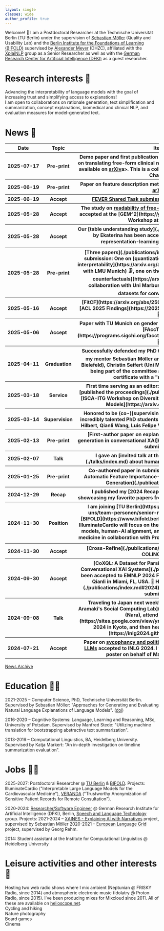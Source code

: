 ```yaml
---
layout: single
classes: wide
author_profile: true
---
```


Welcome! 👋 I am a Postdoctoral Researcher at the Technische Universität Berlin (TU Berlin)
under the supervision of [Sebastian Möller](https://www.qu.tu-berlin.de/menue/team/professur/parameter/en/) (Quality and Usability Lab) and the [Berlin Institute for the Foundations of Learning (BIFOLD)](https://www.bifold.berlin/) supervised by [Alexander Meyer]() (DHZC),
affiliated with the [XplaiNLP](https://xplainlp.github.io/authors/nils-feldhus/) group as a Senior Researcher
as well as with the [German Research Center for Artificial Intelligence (DFKI)](https://www.dfki.de/en/web/research/research-departments/speech-and-language-technology) as a guest researcher.

# Research interests 👀
Advancing the interpretability of language models with the goal of increasing trust and simplifying access to explanations!  
I am open to collaborations on rationale generation, text simplification and summarization, concept explanations, biomedical and clinical NLP, and evaluation measures for model-generated text.  

# News 🤩
<table>
  <thead>
    <tr>
      <th>Date</th>
      <th>Topic</th>
      <th>Item</th>
    </tr>
  </thead>
  <tbody>
    <tr>
      <th><nobr>2025-07-17</nobr></th>
      <th>Pre-print</th>
      <th>Demo paper and first publication from my IlluminateCardio project on translating free-form clinical notes to structured FHIR resources available on <a href="https://arxiv.org/abs/2507.12261">arXiv</a>a>. This is a collaboration with Uni Augsburg and Charité.</th>
    </tr>
    <tr>
      <th>2025-06-19</th>
      <th>Pre-print</th>
      <th>Paper on feature description methods and polysemanticity out on <a href="https://arxiv.org/abs/2506.15538">arXiv</a></th>
    </tr>
    <tr>
      <th>2025-06-19</th>
      <th>Accept</th>
      <th><a href="./publications/index.md#2025">FEVER Shared Task submission</a> accepted for ACL 2025.</th>
    </tr>
    <tr>
      <th>2025-05-28</th>
      <th>Accept</th>
      <th>The study on <a href="https://arxiv.org/abs/2407.01384">readability of free-text rationales</a> by Yi-Sheng was accepted at the <a href=""></a>[GEM^2](https://gem-benchmark.com/workshop) Workshop at ACL 2025. 🧐  </th>
    </tr>
    <tr>
      <th>2025-05-28</th>
      <th>Accept</th>
      <th>Our <a href=""></a>[table understanding study](./publications/index.md#2025) led by Ekaterina has been accepted at <a href=""></a>[TRL](https://table-representation-learning.github.io/ACL2025/). 📊  </th>
    </tr>
    <tr>
      <th>2025-05-28</th>
      <th>Pre-print</th>
      <th><a href=""></a>[Three papers](./publications/index.md#2025) led by Qianli in submission: One on <a href=""></a>[quantization effects on explainability and interpretability](https://arxiv.org/abs/2505.13963) (in collaboration with LMU Munich) 🗜, one on the <a href=""></a>[evaluation of LLM-generated counterfactuals](https://arxiv.org/abs/2505.13972) (in collaboration with Uni Marburg) 🪢, and one on multilingual datasets for conversational XAI. 🧭  </th>
    </tr>
    <tr>
      <th>2025-05-16</th>
      <th>Accept</th>
      <th><a href=""></a>[FitCF](https://arxiv.org/abs/2501.00777) has been accepted to <a href=""></a>[ACL 2025 Findings](https://2025.aclweb.org)! See you in Vienna! 🎡  </th>
    </tr>
    <tr>
      <th>2025-05-06</th>
      <th>Accept</th>
      <th>Paper with TU Munich on gender bias in explainability accepted at <a href=""></a>[FAccT 2025](https://programs.sigchi.org/facct/2025/program/content/201842). 🦉  </th>
    </tr>
    <tr>
      <th>2025-04-11</th>
      <th>Graduation</th>
      <th>Successfully defended my PhD thesis at TU Berlin! 🎓 Thanks to my mentor Sebastian Möller and professors Sina Zarrieß (Uni Bielefeld), Christin Seifert (Uni Marburg) and Matthias Boehm for being part of the committee and awarding the graduation certificate with a "magna cum laude".  </th>
    </tr>
    <tr>
      <th>2025-03-18</th>
      <th>Service</th>
      <th>First time serving as an editor: Together with Britta Schulte, I <a href=""></a>[published the proceedings](./publications/index.md#2025) of the [ISCA-ITG Workshop on Diversity in Large Speech and Language Models](https://arxiv.org/abs/2503.10298).  </th>
    </tr>
    <tr>
      <th>2025-03-14</th>
      <th>Supervision</th>
      <th>Honored to be (co-)<a href=""></a>[supervising](./supervision/index.md) four incredibly talented PhD students at TU Berlin from now on: Arthur Hilbert, Qianli Wang, Luis Felipe Villa-Arenas, and Steffen Castle.  </th>
    </tr>
    <tr>
      <th>2025-02-13</th>
      <th>Pre-print</th>
      <th><a href=""></a>[First-author paper on explanation strategies and response generation in conversational XAI](./publications/index.md#2025) in submission.  </th>
    </tr>
    <tr>
      <th>2025-02-07</th>
      <th>Talk</th>
      <th>I gave an <a href=""></a>[invited talk at the University of Groningen](./talks/index.md) about human-centric explainable NLP. 🇳🇱  </th>
    </tr>
    <tr>
      <th>2025-01-25</th>
      <th>Pre-print</th>
      <th>Co-authored paper in submission: <a href=""></a>[FitCF: A Framework for Automatic Feature Importance-based Counterfactual Example Generation](./publications/index.md#2025).  </th>
    </tr>
    <tr>
      <th>2024-12-29</th>
      <th>Recap</th>
      <th>I published my <a href=""></a>[2024 Recap](./recommended/2024.md) showcasing my favorite papers from this year's major conferences.  </th>
    </tr>
    <tr>
      <th>2024-11-30</th>
      <th>Position</th>
      <th>I am joining <a href=""></a>[TU Berlin](https://www.tu.berlin/en/qu/ueber-uns/team-personen/senior-researchers/nils-feldhus) and <a href=""></a>[BIFOLD](https://www.bifold.berlin/) in January 2025. My project IlluminateCardio will focus on the interpretability of large language models, human-AI alignment, and applications to cardiovascular medicine in collaboration with Prof. Alexander Meyer (Charité). 🏛️🏥  </th>
    </tr>
    <tr>
      <th>2024-11-30</th>
      <th>Accept</th>
      <th><a href=""></a>[Cross-Refine](./publications/index.md#2025) accepted for COLING 2025.  </th>
    </tr>
    <tr>
      <th>2024-09-30</th>
      <th>Accept</th>
      <th><a href=""></a>[CoXQL: A Dataset for Parsing Explanation Requests in Conversational XAI Systems](./publications/index.md#2024) has been accepted to EMNLP 2024 Findings and will be presented by Qianli in Miami, FL, USA. 🗽 His new work <a href=""></a>[Cross-Refine](./publications/index.md#2024) is out on arXiv and currently in submission.  </th>
    </tr>
    <tr>
      <th>2024-09-08</th>
      <th>Talk</th>
      <th>Traveling to Japan next week! 🗾 I will first give a talk at <a href=""></a>[Eiji Aramaki's Social Computing Lab](https://luululu.com/en/) at NAIST (Nara), attend the <a href=""></a>[YRRSDS](https://sites.google.com/view/yrrsds2024/program) and SIGDIAL 2024 in Kyoto, and then head to Tokyo for <a href=""></a>[INLG 2024](https://inlg2024.github.io/program.html).  </th>
    </tr>
    <tr>
      <th>2024-07-21</th>
      <th>Accept</th>
      <th>Paper on <a href="./publications/index.md#2024">sycophancy and political bias evaluation of (German) LLMs</a> accepted to INLG 2024. I will visit Tokyo and present the poster on behalf of Max who I supervised. 🗼</th>
    </tr>
  </tbody>
</table>

[News Archive](old_news.md)



# Education 👨‍🎓
2021-2025 – Computer Science, PhD, Technische Universität Berlin. Supervised by Sebastian Möller: "Approaches for Generating and Evaluating Natural Language Explanations of Language Models". ([doi](https://doi.org/10.14279/depositonce-23821))  

2016-2020 – Cognitive Systems: Language, Learning and Reasoning, MSc, University of Potsdam. Supervised by Manfred Stede: "Utilizing machine translation for bootstrapping abstractive text summarization".  

2013-2016 – Computational Linguistics, BA, Heidelberg University. Supervised by Katja Markert: "An in-depth investigation on timeline summarization evaluation".  

# Jobs 👨‍💼
2025-2027: Postdoctoral Researcher @ [TU Berlin](https://www.tu.berlin/en/qu/ueber-uns/team-personen/senior-researchers/nils-feldhus) & [BIFOLD](https://www.bifold.berlin/). Projects: IlluminateCardio ("Interpretable Large Language Models for the Cardiovascular Medicine"), [VERANDA](https://www.tu.berlin/qu/forschung/laufende-vergangene-projekte/laufende-projekte/veranda) ("Trustworthy Anonymization of Sensitive Patient Records for Remote Consultation").  

2020-2024: [Researcher/Software Engineer](https://www.dfki.de/en/web/about-us/employee/person/nife02) @ German Research Institute for Artificial Intelligence (DFKI), Berlin, [Speech and Language Technology](https://www.dfki.de/en/web/research/research-departments/speech-and-language-technology/) group. Projects: 2021-2024 – [XAINES - Explaining AI with Narratives](https://www.dfki.de/en/web/research/projects-and-publications/projects-overview/project/xaines) project, supervised by Sebastian Möller 2020-2021 – [European Language Grid](https://live.european-language-grid.eu/) project, supervised by Georg Rehm.  

2014: Student assistant at the Institute for Computational Linguistics @ Heidelberg University  



# Leisure activities and other interests 🎵
Hosting two web radio shows where I mix ambient (Neptunian @ FRISKY Radio, since 2014) and atmospheric electronic music (Idolatry @ Proton Radio, since 2015). I've been producing mixes for Mixcloud since 2011. All of these are available on [helioscope.net](https://helioscope.net/).  
Cycling and hiking  
Nature photography  
Board games  
Cinema  
